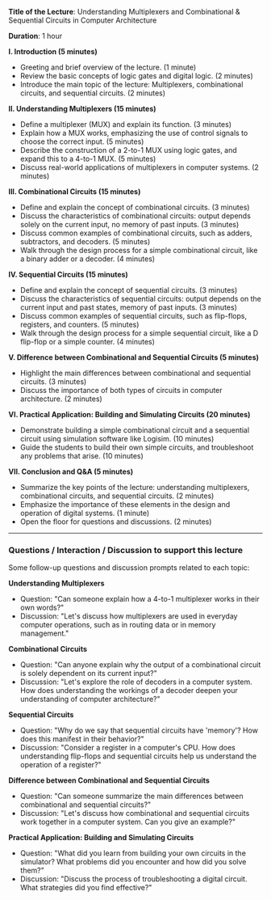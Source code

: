 **Title of the Lecture**: Understanding Multiplexers and Combinational & Sequential Circuits in Computer Architecture

**Duration**: 1 hour

**I. Introduction (5 minutes)**

- Greeting and brief overview of the lecture. (1 minute)
- Review the basic concepts of logic gates and digital logic. (2 minutes)
- Introduce the main topic of the lecture: Multiplexers, combinational circuits, and sequential circuits. (2 minutes)

**II. Understanding Multiplexers (15 minutes)**

- Define a multiplexer (MUX) and explain its function. (3 minutes)
- Explain how a MUX works, emphasizing the use of control signals to choose the correct input. (5 minutes)
- Describe the construction of a 2-to-1 MUX using logic gates, and expand this to a 4-to-1 MUX. (5 minutes)
- Discuss real-world applications of multiplexers in computer systems. (2 minutes)

**III. Combinational Circuits (15 minutes)**

- Define and explain the concept of combinational circuits. (3 minutes)
- Discuss the characteristics of combinational circuits: output depends solely on the current input, no memory of past inputs. (3 minutes)
- Discuss common examples of combinational circuits, such as adders, subtractors, and decoders. (5 minutes)
- Walk through the design process for a simple combinational circuit, like a binary adder or a decoder. (4 minutes)

**IV. Sequential Circuits (15 minutes)**

- Define and explain the concept of sequential circuits. (3 minutes)
- Discuss the characteristics of sequential circuits: output depends on the current input and past states, memory of past inputs. (3 minutes)
- Discuss common examples of sequential circuits, such as flip-flops, registers, and counters. (5 minutes)
- Walk through the design process for a simple sequential circuit, like a D flip-flop or a simple counter. (4 minutes)

**V. Difference between Combinational and Sequential Circuits (5 minutes)**

- Highlight the main differences between combinational and sequential circuits. (3 minutes)
- Discuss the importance of both types of circuits in computer architecture. (2 minutes)

**VI. Practical Application: Building and Simulating Circuits (20 minutes)**

- Demonstrate building a simple combinational circuit and a sequential circuit using simulation software like Logisim. (10 minutes)
- Guide the students to build their own simple circuits, and troubleshoot any problems that arise. (10 minutes)

**VII. Conclusion and Q&A (5 minutes)**

- Summarize the key points of the lecture: understanding multiplexers, combinational circuits, and sequential circuits. (2 minutes)
- Emphasize the importance of these elements in the design and operation of digital systems. (1 minute)
- Open the floor for questions and discussions. (2 minutes)


---
### Questions / Interaction / Discussion to support this lecture 

Some follow-up questions and discussion prompts related to each topic:

**Understanding Multiplexers**

- Question: "Can someone explain how a 4-to-1 multiplexer works in their own words?" 
- Discussion: "Let's discuss how multiplexers are used in everyday computer operations, such as in routing data or in memory management."

**Combinational Circuits**

- Question: "Can anyone explain why the output of a combinational circuit is solely dependent on its current input?" 
- Discussion: "Let's explore the role of decoders in a computer system. How does understanding the workings of a decoder deepen your understanding of computer architecture?"

**Sequential Circuits**

- Question: "Why do we say that sequential circuits have 'memory'? How does this manifest in their behavior?" 
- Discussion: "Consider a register in a computer's CPU. How does understanding flip-flops and sequential circuits help us understand the operation of a register?"

**Difference between Combinational and Sequential Circuits**

- Question: "Can someone summarize the main differences between combinational and sequential circuits?" 
- Discussion: "Let's discuss how combinational and sequential circuits work together in a computer system. Can you give an example?"

**Practical Application: Building and Simulating Circuits**

- Question: "What did you learn from building your own circuits in the simulator? What problems did you encounter and how did you solve them?" 
- Discussion: "Discuss the process of troubleshooting a digital circuit. What strategies did you find effective?"

